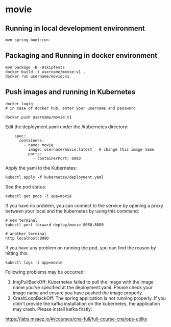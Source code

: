 # movie

## Running in local development environment

```
mvn spring-boot:run
```

## Packaging and Running in docker environment

```
mvn package -B -DskipTests
docker build -t username/movie:v1 .
docker run username/movie:v1
```

## Push images and running in Kubernetes

```
docker login 
# in case of docker hub, enter your username and password

docker push username/movie:v1
```

Edit the deployment.yaml under the /kubernetes directory:
```
    spec:
      containers:
        - name: movie
          image: username/movie:latest   # change this image name
          ports:
            - containerPort: 8080

```

Apply the yaml to the Kubernetes:
```
kubectl apply -f kubernetes/deployment.yaml
```

See the pod status:
```
kubectl get pods -l app=movie
```

If you have no problem, you can connect to the service by opening a proxy between your local and the kubernetes by using this command:
```
# new terminal
kubectl port-forward deploy/movie 8080:8080

# another terminal
http localhost:8080
```

If you have any problem on running the pod, you can find the reason by hitting this:
```
kubectl logs -l app=movie
```

Following problems may be occurred:

1. ImgPullBackOff:  Kubernetes failed to pull the image with the image name you've specified at the deployment.yaml. Please check your image name and ensure you have pushed the image properly.
1. CrashLoopBackOff: The spring application is not running properly. If you didn't provide the kafka installation on the kubernetes, the application may crash. Please install kafka firstly:

https://labs.msaez.io/#/courses/cna-full/full-course-cna/ops-utility

